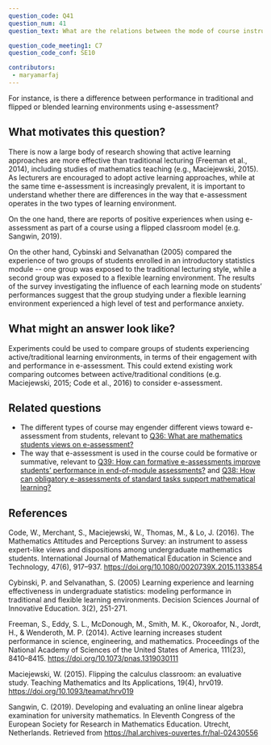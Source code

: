 ```yaml
---
question_code: Q41 
question_num: 41 
question_text: What are the relations between the mode of course instruction and students' performance and activity in e-assessment?

question_code_meeting1: C7 
question_code_conf: SE10 

contributors: 
 - maryamarfaj
---
```


For instance, is there a difference between performance in traditional and flipped or blended learning environments using e-assessment? 

## What motivates this question?

There is now a large body of research showing that active learning approaches are more effective than traditional lecturing (Freeman et al., 2014), including studies of mathematics teaching (e.g., Maciejewski, 2015).
As lecturers are encouraged to adopt active learning approaches, while at the same time e-assessment is increasingly prevalent, it is important to understand whether there are differences in the way that e-assessment operates in the two types of learning environment.

On the one hand, there are reports of positive experiences when using e-assessment as part of a course using a flipped classroom model (e.g. Sangwin, 2019).

On the other hand, Cybinski and Selvanathan (2005) compared the experience of two groups of students enrolled in an introductory statistics module -- one group was exposed to the traditional lecturing style, while a second group was exposed to a flexible learning environment. The results of the survey investigating the influence of each learning mode  on students’ performances suggest that the group studying under a flexible learning environment experienced a high level of test and performance anxiety.

## What might an answer look like?

Experiments could be used to compare groups of students experiencing active/traditional learning environments, in terms of their engagement with and performance in e-assessment. This could extend existing work comparing outcomes between active/traditional conditions (e.g. Maciejewski, 2015; Code et al., 2016) to consider e-assessment.

## Related questions

* The different types of course may engender different views toward e-assessment from students, relevant to [Q36: What are mathematics students views on e-assessment?](Q36)
* The way that e-assessment is used in the course could be formative or summative, relevant to [Q39: How can formative e-assessments improve students’ performance in end-of-module assessments?](Q39) and [Q38: How can obligatory e-assessments of standard tasks support mathematical learning?](Q38)

## References

Code, W., Merchant, S., Maciejewski, W., Thomas, M., & Lo, J. (2016). The Mathematics Attitudes and Perceptions Survey: an instrument to assess expert-like views and dispositions among undergraduate mathematics students. International Journal of Mathematical Education in Science and Technology, 47(6), 917–937. https://doi.org/10.1080/0020739X.2015.1133854

Cybinski, P. and Selvanathan, S. (2005) Learning experience and learning effectiveness in undergraduate statistics: modeling performance in traditional and flexible learning environments. Decision Sciences Journal of Innovative Education. 3(2), 251-271.

Freeman, S., Eddy, S. L., McDonough, M., Smith, M. K., Okoroafor, N., Jordt, H., & Wenderoth, M. P. (2014). Active learning increases student performance in science, engineering, and mathematics. Proceedings of the National Academy of Sciences of the United States of America, 111(23), 8410–8415. https://doi.org/10.1073/pnas.1319030111

Maciejewski, W. (2015). Flipping the calculus classroom: an evaluative study. Teaching Mathematics and Its Applications, 19(4), hrv019. https://doi.org/10.1093/teamat/hrv019

Sangwin, C. (2019). Developing and evaluating an online linear algebra examination for university mathematics. In Eleventh Congress of the European Society for Research in Mathematics Education. Utrecht, Netherlands. Retrieved from https://hal.archives-ouvertes.fr/hal-02430556
